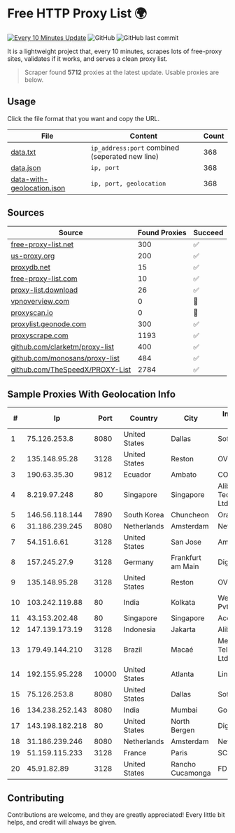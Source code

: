 
# Free HTTP Proxy List 🌍

[![Every 10 Minutes Update](https://github.com/mertguvencli/http-proxy-list/actions/workflows/main.yml/badge.svg?branch=main)](https://github.com/mertguvencli/http-proxy-list/actions/workflows/main.yml)
![GitHub](https://img.shields.io/github/license/mertguvencli/http-proxy-list)
![GitHub last commit](https://img.shields.io/github/last-commit/mertguvencli/http-proxy-list)

It is a lightweight project that, every 10 minutes, scrapes lots of free-proxy sites, validates if it works, and serves a clean proxy list.


> Scraper found **5712** proxies at the latest update. Usable proxies are below.

## Usage

Click the file format that you want and copy the URL.


|File|Content|Count|
|----|-------|-----|
|[data.txt](https://raw.githubusercontent.com/mertguvencli/http-proxy-list/main/proxy-list/data.txt)|`ip_address:port` combined (seperated new line)|368|
|[data.json](https://raw.githubusercontent.com/mertguvencli/http-proxy-list/main/proxy-list/data.json)|`ip, port`|368|
|[data-with-geolocation.json](https://raw.githubusercontent.com/mertguvencli/http-proxy-list/main/proxy-list/data-with-geolocation.json)|`ip, port, geolocation`|368|

## Sources

|Source|Found Proxies|Succeed|
|------|-------------|-------|
|[free-proxy-list.net](https://free-proxy-list.net)|300|✅|
|[us-proxy.org](https://www.us-proxy.org)|200|✅|
|[proxydb.net](http://proxydb.net)|15|✅|
|[free-proxy-list.com](https://free-proxy-list.com/?page=&port=&type%5B%5D=http&type%5B%5D=https&up_time=0&search=Search)|10|✅|
|[proxy-list.download](https://www.proxy-list.download/HTTP)|26|✅|
|[vpnoverview.com](https://vpnoverview.com/privacy/anonymous-browsing/free-proxy-servers)|0|🚫|
|[proxyscan.io](https://www.proxyscan.io)|0|🚫|
|[proxylist.geonode.com](https://proxylist.geonode.com/api/proxy-list?limit=300&page=1&sort_by=lastChecked&sort_type=desc&protocols=http,https)|300|✅|
|[proxyscrape.com](https://api.proxyscrape.com/v2/?request=displayproxies&protocol=http&timeout=10000&country=all&ssl=all&anonymity=all)|1193|✅|
|[github.com/clarketm/proxy-list](https://raw.githubusercontent.com/clarketm/proxy-list/master/proxy-list-raw.txt)|400|✅|
|[github.com/monosans/proxy-list](https://raw.githubusercontent.com/monosans/proxy-list/main/proxies/http.txt)|484|✅|
|[github.com/TheSpeedX/PROXY-List](https://raw.githubusercontent.com/TheSpeedX/PROXY-List/master/http.txt)|2784|✅|


## Sample Proxies With Geolocation Info

|#|Ip|Port|Country|City|Internet Service Provider|
|-|--|----|-------|----|-------------------------|
|1|75.126.253.8|8080|United States|Dallas|SoftLayer|
|2|135.148.95.28|3128|United States|Reston|OVH SAS|
|3|190.63.35.30|9812|Ecuador|Ambato|CONECEL|
|4|8.219.97.248|80|Singapore|Singapore|Alibaba (US) Technology Co., Ltd.|
|5|146.56.118.144|7890|South Korea|Chuncheon|Oracle Corporation|
|6|31.186.239.245|8080|Netherlands|Amsterdam|NetSkope Inc|
|7|54.151.6.61|3128|United States|San Jose|Amazon.com, Inc.|
|8|157.245.27.9|3128|Germany|Frankfurt am Main|DigitalOcean, LLC|
|9|135.148.95.28|3128|United States|Reston|OVH SAS|
|10|103.242.119.88|80|India|Kolkata|Web Werks India Pvt. Ltd.|
|11|43.153.202.48|80|Singapore|Singapore|Aceville Pte.ltd|
|12|147.139.173.19|3128|Indonesia|Jakarta|Alibaba.com LLC|
|13|179.49.144.210|3128|Brazil|Macaé|Meganet Telecomumicacoes Ltda|
|14|192.155.95.228|10000|United States|Atlanta|Linode, LLC|
|15|75.126.253.8|8080|United States|Dallas|SoftLayer|
|16|134.238.252.143|8080|India|Mumbai|Google LLC|
|17|143.198.182.218|80|United States|North Bergen|DigitalOcean, LLC|
|18|31.186.239.246|8080|Netherlands|Amsterdam|NetSkope Inc|
|19|51.159.115.233|3128|France|Paris|SCALEWAY|
|20|45.91.82.89|3128|United States|Rancho Cucamonga|FD-298-8796|



## Contributing

Contributions are welcome, and they are greatly appreciated! Every
little bit helps, and credit will always be given.

